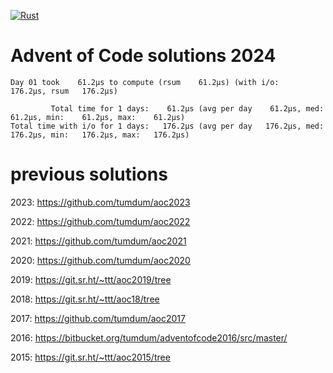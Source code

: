 [![Rust](https://github.com/tumdum/aoc2024/actions/workflows/rust.yml/badge.svg)](https://github.com/tumdum/aoc2024/actions/workflows/rust.yml)

# Advent of Code solutions 2024

```
Day 01 took    61.2µs to compute (rsum    61.2µs) (with i/o:   176.2µs, rsum   176.2µs)

         Total time for 1 days:    61.2µs (avg per day    61.2µs, med:    61.2µs, min:    61.2µs, max:    61.2µs)
Total time with i/o for 1 days:   176.2µs (avg per day   176.2µs, med:   176.2µs, min:   176.2µs, max:   176.2µs)
```

# previous solutions

2023: https://github.com/tumdum/aoc2023

2022: https://github.com/tumdum/aoc2022

2021: https://github.com/tumdum/aoc2021

2020: https://github.com/tumdum/aoc2020

2019: https://git.sr.ht/~ttt/aoc2019/tree

2018: https://git.sr.ht/~ttt/aoc18/tree

2017: https://github.com/tumdum/aoc2017

2016: https://bitbucket.org/tumdum/adventofcode2016/src/master/

2015: https://git.sr.ht/~ttt/aoc2015/tree
